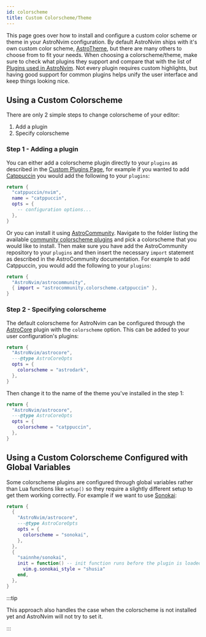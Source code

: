 ```yaml
---
id: colorscheme
title: Custom Colorscheme/Theme
---
```


This page goes over how to install and configure a custom color scheme or theme in your AstroNvim configuration. By default AstroNvim ships with it's own custom color scheme, [AstroTheme](https://github.com/AstroNvim/astrotheme), but there are many others to choose from to fit your needs. When choosing a colorscheme/theme, make sure to check what plugins they support and compare that with the list of [Plugins used in AstroNvim](/reference/default_plugins). Not every plugin requires custom highlights, but having good support for common plugins helps unify the user interface and keep things looking nice.

## Using a Custom Colorscheme

There are only 2 simple steps to change colorscheme of your editor:

1. Add a plugin
2. Specify colorscheme

### Step 1 - Adding a plugin

You can either add a colorscheme plugin directly to your `plugins` as described in the [Custom Plugins Page](../../configuration/custom_plugins), for example if you wanted to add [Catppuccin](https://github.com/catppuccin/nvim) you would add the following to your `plugins`:

```lua title="lua/plugins/catppuccin.lua"
return {
  "catppuccin/nvim",
  name = "catppuccin",
  opts = {
    -- configuration options...
  },
}
```

Or you can install it using [AstroCommunity](https://github.com/AstroNvim/astrocommunity). Navigate to the folder listing the available [community colorscheme plugins](https://github.com/AstroNvim/astrocommunity/tree/main/lua/astrocommunity/colorscheme) and pick a colorscheme that you would like to install. Then make sure you have add the AstroCommunity repository to your `plugins` and then insert the necessary `import` statement as described in the AstroCommunity documentation. For example to add Catppuccin, you would add the following to your `plugins`:

```lua title="lua/plugins/astrocommunity.lua"
return {
  "AstroNvim/astrocommunity",
  { import = "astrocommunity.colorscheme.catppuccin" },
}
```

### Step 2 - Specifying colorscheme

The default colorscheme for AstroNvim can be configured through the [AstroCore](https://github.com/AstroNvim/astrocore) plugin with the `colorscheme` option. This can be added to your user configuration's plugins:

```lua title="lua/plugins/astrocore.lua"
return {
  "AstroNvim/astrocore",
  ---@type AstroCoreOpts
  opts = {
    colorscheme = "astrodark",
  },
}
```

Then change it to the name of the theme you've installed in the step 1:

```lua title="lua/plugins/astrocore.lua"
return {
  "AstroNvim/astrocore",
  ---@type AstroCoreOpts
  opts = {
    colorscheme = "catppuccin",
  },
}
```

## Using a Custom Colorscheme Configured with Global Variables

Some colorscheme plugins are configured through global variables rather than Lua functions like `setup()` so they require a slightly different setup to get them working correctly. For example if we want to use [Sonokai](https://github.com/sainnhe/sonokai):

```lua title="lua/plugins/sonokai.lua"
return {
  {
    "AstroNvim/astrocore",
    ---@type AstroCoreOpts
    opts = {
      colorscheme = "sonokai",
    },
  },
  {
    "sainnhe/sonokai",
    init = function() -- init function runs before the plugin is loaded
      vim.g.sonokai_style = "shusia"
    end,
  },
}
```

:::tip

This approach also handles the case when the colorscheme is not installed yet and AstroNvim will not try to set it.

:::
